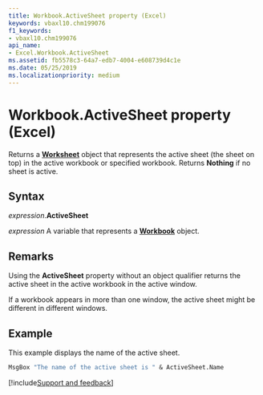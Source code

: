 ```yaml
---
title: Workbook.ActiveSheet property (Excel)
keywords: vbaxl10.chm199076
f1_keywords:
- vbaxl10.chm199076
api_name:
- Excel.Workbook.ActiveSheet
ms.assetid: fb5578c3-64a7-edb7-4004-e608739d4c1e
ms.date: 05/25/2019
ms.localizationpriority: medium
---
```



# Workbook.ActiveSheet property (Excel)

Returns a **[Worksheet](excel.worksheet.md)** object that represents the active sheet (the sheet on top) in the active workbook or specified workbook. Returns **Nothing** if no sheet is active.


## Syntax

_expression_.**ActiveSheet**

_expression_ A variable that represents a **[Workbook](Excel.Workbook.md)** object.


## Remarks

Using the **ActiveSheet** property without an object qualifier returns the active sheet in the active workbook in the active window.

If a workbook appears in more than one window, the active sheet might be different in different windows.

## Example

This example displays the name of the active sheet.

```vb
MsgBox "The name of the active sheet is " & ActiveSheet.Name
```




[!include[Support and feedback](~/includes/feedback-boilerplate.md)]
